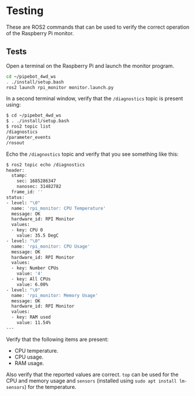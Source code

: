 # Testing

These are ROS2 commands that can be used to verify the correct operation of the Raspberry Pi monitor.

## Tests

Open a terminal on the Raspberry Pi and launch the monitor program.

```bash
cd ~/pipebot_4wd_ws
. ./install/setup.bash
ros2 launch rpi_monitor monitor.launch.py
```

In a second terminal window, verify that the `/diagnostics` topic is present using:

```bash
$ cd ~/pipebot_4wd_ws
$ . ./install/setup.bash
$ ros2 topic list
/diagnostics
/parameter_events
/rosout
```

Echo the `/diagnostics` topic and verify that you see something like this:

```bash
$ ros2 topic echo /diagnostics
header:
  stamp:
    sec: 1685286347
    nanosec: 31482782
  frame_id: ''
status:
- level: "\0"
  name: 'rpi_monitor: CPU Temperature'
  message: OK
  hardware_id: RPI Monitor
  values:
  - key: CPU 0
    value: 35.5 DegC
- level: "\0"
  name: 'rpi_monitor: CPU Usage'
  message: OK
  hardware_id: RPI Monitor
  values:
  - key: Number CPUs
    value: '4'
  - key: All CPUs
    value: 6.00%
- level: "\0"
  name: 'rpi_monitor: Memory Usage'
  message: OK
  hardware_id: RPI Monitor
  values:
  - key: RAM used
    value: 11.54%
---
```

Verify that the following items are present:

* CPU temperature.
* CPU usage.
* RAM usage.

Also verify that the reported values are correct. `top` can be used for the CPU and memory usage and `sensors` (installed using `sudo apt install lm-sensors`) for the temperature.
